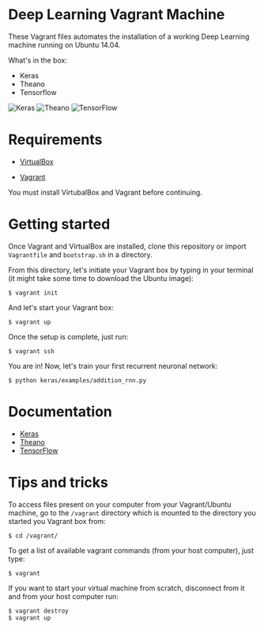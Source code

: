 # Deep Learning	Vagrant	Machine

These Vagrant files automates the installation of a working Deep Learning machine running on Ubuntu 14.04.

What's in the box:
* Keras
* Theano
* Tensorflow

![Keras](http://imgur.com/nE0of8d.jpg )
![Theano](http://i.imgur.com/Bb5SHxW.png "Theano")
![TensorFlow](http://imgur.com/rwISEz5.jpg "TensorFlow")

# Requirements

* [VirtualBox](https://www.virtualbox.org/wiki/Downloads)

* [Vagrant](https://www.vagrantup.com/downloads.html)

You must install VirtubalBox and Vagrant before continuing.

# Getting started

Once Vagrant and VirtualBox are installed, clone this repository or import `Vagrantfile` and `bootstrap.sh` in a directory.

From this directory, let's initiate your Vagrant box by typing in your terminal (it might take some time to download the Ubuntu image):
    
    $ vagrant init
And let's start	your Vagrant box:
    
    $ vagrant up
Once the setup is complete, just run:
    
    $ vagrant ssh
You are in! Now, let's train your first recurrent neuronal network:

    $ python keras/examples/addition_rnn.py

# Documentation

* [Keras](http://keras.io/)
* [Theano](http://deeplearning.net/software/theano/)
* [TensorFlow](https://www.tensorflow.org/versions/r0.7/api_docs/index.html)

# Tips and tricks

To access files present on your computer from your Vagrant/Ubuntu machine, go to the `/vagrant` directory which is mounted to the directory you started you Vagrant box from:

    $ cd /vagrant/

To get a list of available vagrant commands (from your host computer), just type:

    $ vagrant

If you want to start your virtual machine from scratch, disconnect from it and from your host computer run:

    $ vagrant destroy
    $ vagrant up